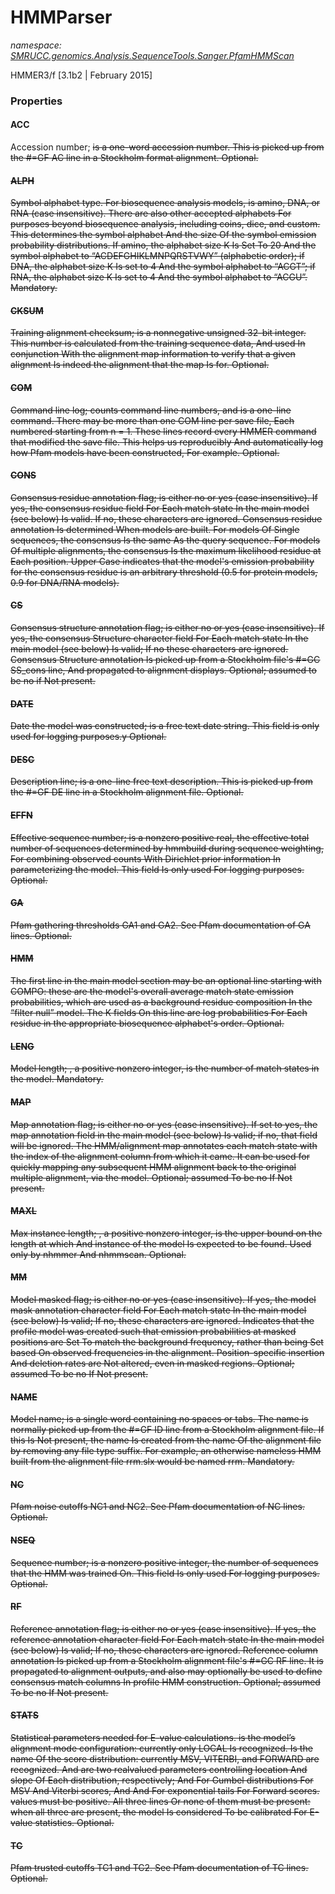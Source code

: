 ﻿# HMMParser
_namespace: [SMRUCC.genomics.Analysis.SequenceTools.Sanger.PfamHMMScan](./index.md)_

HMMER3/f [3.1b2 | February 2015]




### Properties

#### ACC
Accession number; <s> is a one-word accession number. This is picked up from the #=GF AC
 line in a Stockholm format alignment. Optional.
#### ALPH
Symbol alphabet type. For biosequence analysis models, <s> is amino, DNA, or RNA (case insensitive).
 There are also other accepted alphabets For purposes beyond biosequence analysis,
 including coins, dice, and custom. This determines the symbol alphabet And the size Of the symbol
 emission probability distributions. If amino, the alphabet size K Is Set To 20 And the symbol
 alphabet to “ACDEFGHIKLMNPQRSTVWY” (alphabetic order); if DNA, the alphabet size K Is set
 to 4 And the symbol alphabet to “ACGT”; if RNA, the alphabet size K Is set to 4 And the symbol
 alphabet to “ACGU”. Mandatory.
#### CKSUM
Training alignment checksum; <d> is a nonnegative unsigned 32-bit integer. This number is
 calculated from the training sequence data, And used In conjunction With the alignment map information
 to verify that a given alignment Is indeed the alignment that the map Is for. Optional.
#### COM
Command line log; <n> counts command line numbers, and <s> is a one-line command.
 There may be more than one COM line per save file, Each numbered starting from n = 1. These
 lines record every HMMER command that modified the save file. This helps us reproducibly And
 automatically log how Pfam models have been constructed, For example. Optional.
#### CONS
Consensus residue annotation flag; <s> is either no or yes (case insensitive). If yes, the consensus
 residue field For Each match state In the main model (see below) Is valid. If no, these characters
 are ignored. Consensus residue annotation Is determined When models are built. For models Of
 Single sequences, the consensus Is the same As the query sequence. For models Of multiple alignments,
 the consensus Is the maximum likelihood residue at Each position. Upper Case indicates
 that the model's emission probability for the consensus residue is an arbitrary threshold (0.5 for
 protein models, 0.9 for DNA/RNA models).
#### CS
Consensus structure annotation flag; <s> is either no or yes (case insensitive). If yes, the consensus
 Structure character field For Each match state In the main model (see below) Is valid; If no
 these characters are ignored. Consensus Structure annotation Is picked up from a Stockholm file's
 #=GC SS_cons line, And propagated to alignment displays. Optional; assumed to be no if Not
 present.
#### DATE
Date the model was constructed; <s> is a free text date string. This field is only used for logging
 purposes.y Optional.
#### DESC
Description line; <s> is a one-line free text description. This is picked up from the #=GF DE line
 in a Stockholm alignment file. Optional.
#### EFFN
Effective sequence number; <f> is a nonzero positive real, the effective total number of sequences
 determined by hmmbuild during sequence weighting, For combining observed counts With
 Dirichlet prior information In parameterizing the model. This field Is only used For logging purposes.
 Optional.
#### GA
Pfam gathering thresholds GA1 and GA2. See Pfam documentation of GA lines. Optional.
#### HMM
The first line in the main model section may be an optional line starting with COMPO: these are
 the model's overall average match state emission probabilities, which are used as a background
 residue composition In the “filter null” model. The K fields On this line are log probabilities For Each
 residue in the appropriate biosequence alphabet's order. Optional.
#### LENG
Model length; <d>, a positive nonzero integer, is the number of match states in the model.
 Mandatory.
#### MAP
Map annotation flag; <s> is either no or yes (case insensitive). If set to yes, the map annotation
 field in the main model (see below) Is valid; if no, that field will be ignored. The HMM/alignment map
 annotates each match state with the index of the alignment column from which it came. It can be
 used for quickly mapping any subsequent HMM alignment back to the original multiple alignment,
 via the model. Optional; assumed To be no If Not present.
#### MAXL
Max instance length; <d>, a positive nonzero integer, is the upper bound on the length at which
 And instance of the model Is expected to be found. Used only by nhmmer And nhmmscan. Optional.
#### MM
Model masked flag; <s> is either no or yes (case insensitive). If yes, the model mask annotation
 character field For Each match state In the main model (see below) Is valid; If no, these characters
 are ignored. Indicates that the profile model was created such that emission probabilities at masked
 positions are Set To match the background frequency, rather than being Set based On observed
 frequencies in the alignment. Position-specific insertion And deletion rates are Not altered, even in
 masked regions. Optional; assumed To be no If Not present.
#### NAME
Model name; <s> is a single word containing no spaces or tabs. The name is normally picked up
 from the #=GF ID line from a Stockholm alignment file. If this Is Not present, the name Is created
 from the name Of the alignment file by removing any file type suffix. For example, an otherwise
 nameless HMM built from the alignment file rrm.slx would be named rrm. Mandatory.
#### NC
Pfam noise cutoffs NC1 and NC2. See Pfam documentation of NC lines. Optional.
#### NSEQ
Sequence number; <d> is a nonzero positive integer, the number of sequences that the HMM
 was trained On. This field Is only used For logging purposes. Optional.
#### RF
Reference annotation flag; <s> is either no or yes (case insensitive). If yes, the reference annotation
 character field For Each match state In the main model (see below) Is valid; If no, these
 characters are ignored. Reference column annotation Is picked up from a Stockholm alignment
 file's #=GC RF line. It is propagated to alignment outputs, and also may optionally be used to define
 consensus match columns In profile HMM construction. Optional; assumed To be no If Not
 present.
#### STATS
Statistical parameters needed for E-value calculations. <s1> is the model’s
 alignment mode configuration: currently only LOCAL Is recognized. <s2> Is the name Of the score
 distribution: currently MSV, VITERBI, and FORWARD are recognized. <f1> And <f2> are two realvalued
 parameters controlling location And slope Of Each distribution, respectively; And For
 Gumbel distributions For MSV And Viterbi scores, And And For exponential tails For Forward
 scores. values must be positive. All three lines Or none of them must be present: when all three
 are present, the model Is considered To be calibrated For E-value statistics. Optional.
#### TC
Pfam trusted cutoffs TC1 and TC2. See Pfam documentation of TC lines. Optional.
